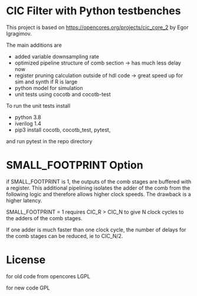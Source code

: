 # CIC Filter with Python testbenches

This project is based on https://opencores.org/projects/cic_core_2 by Egor Igragimov.

The main additions are
- added variable downsampling rate
- optimized pipeline structure of comb section -> has much less delay now
- register pruning calculation outside of hdl code -> great speed up for sim and synth if R is large
- python model for simulation
- unit tests using cocotb and cocotb-test

To run the unit tests install
- python 3.8
- iverilog 1.4
- pip3 install cocotb, cocotb_test, pytest,

and run pytest in the repo directory

# SMALL_FOOTPRINT Option

if SMALL_FOOTPRINT is 1, the outputs of the comb stages are buffered with a register. This additional pipelining isolates the adder of the comb from the following logic and therefore allows higher clock speeds. The drawback is a higher latency.

SMALL_FOOTPRINT = 1 requires CIC_R > CIC_N to give N clock cycles to the adders of the comb stages.

If one adder is much faster than one clock cycle, the number of delays for the comb stages can be reduced, ie to CIC_N/2.


# License
for old code from opencores LGPL

for new code GPL



